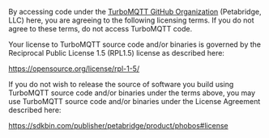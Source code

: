 By accessing code under the [TurboMQTT GitHub Organization](https://github.com/Aaronontheweb/TurboMqtt) (Petabridge,
LLC) here, you are agreeing to the following licensing terms. If you do not agree to these terms, do not access
TurboMQTT code.

Your license to TurboMQTT source code and/or binaries is governed by the Reciprocal Public License 1.5 (RPL1.5) license
as described here:

https://opensource.org/license/rpl-1-5/

If you do not wish to release the source of software you build using TurboMQTT source code and/or binaries under the
terms above, you may use TurboMQTT source code and/or binaries under the License Agreement described here:

https://sdkbin.com/publisher/petabridge/product/phobos#license